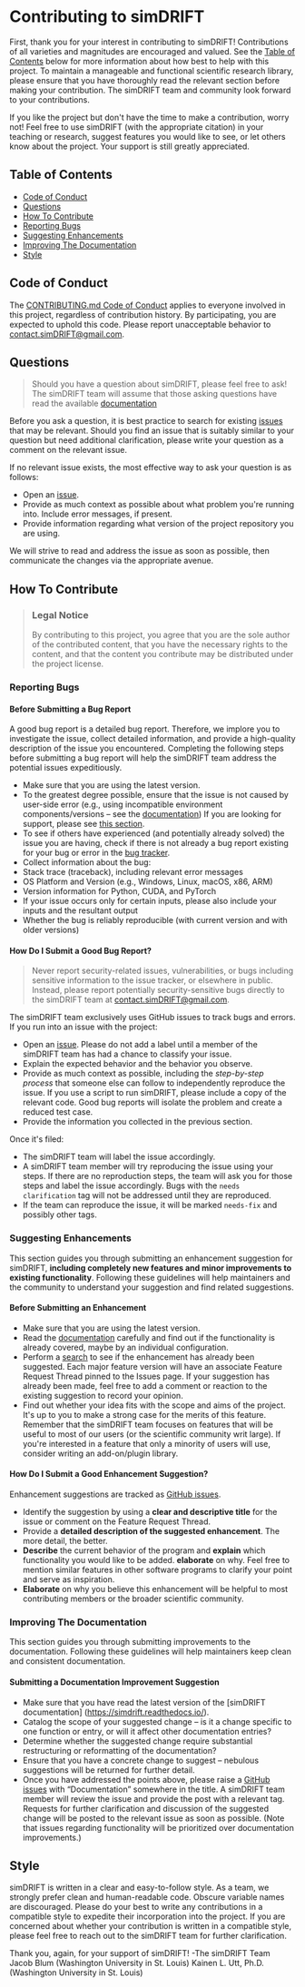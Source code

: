 # Contributing to simDRIFT

First, thank you for your interest in contributing to simDRIFT! Contributions of all varieties and magnitudes are encouraged and valued. See the [Table of Contents](#table-of-contents) below for more information about how best to help with this project. To maintain a manageable and functional scientific research library, please ensure that you have thoroughly read the relevant section before making your contribution. The simDRIFT team and community look forward to your contributions. 

If you like the project but don't have the time to make a contribution, worry not! Feel free to use simDRIFT (with the appropriate citation) in your teaching or research, suggest features you would like to see, or let others know about the project. Your support is still greatly appreciated.

## Table of Contents

- [Code of Conduct](#code-of-conduct)
- [Questions](#questions)
- [How To Contribute](#how-to-contribute)
- [Reporting Bugs](#reporting-bugs)
- [Suggesting Enhancements](#suggesting-enhancements)
- [Improving The Documentation](#improving-the-documentation)
- [Style](#style)


## Code of Conduct

The [CONTRIBUTING.md Code of Conduct](simDRIFT/main/CODE_OF_CONDUCT.md) applies to everyone involved in this project, regardless of contribution history. By participating, you are expected to uphold this code. Please report unacceptable behavior to contact.simDRIFT@gmail.com.

## Questions

> Should you have a question about simDRIFT, please feel free to ask! The simDRIFT team will assume that those asking questions have read the available [documentation]( https://simdrift.readthedocs.io/)

Before you ask a question, it is best practice to search for existing [issues](/issues) that may be relevant. Should you find an issue that is suitably similar to your question but need additional clarification, please write your question as a comment on the relevant issue.

If no relevant issue exists, the most effective way to ask your question is as follows:

- Open an [issue](/issues/new).
- Provide as much context as possible about what problem you're running into. Include error messages, if present.
- Provide information regarding what version of the project repository you are using.

We will strive to read and address the issue as soon as possible, then communicate the changes via the appropriate avenue. 

## How To Contribute

> ### Legal Notice 
> By contributing to this project, you agree that you are the sole author of the contributed content, that you have the necessary rights to the content, and that the content you contribute may be distributed under the project license.


### Reporting Bugs


#### Before Submitting a Bug Report

A good bug report is a detailed bug report. Therefore, we implore you to investigate the issue, collect detailed information, and provide a high-quality description of the issue you encountered. Completing the following steps before submitting a bug report will help the simDRIFT team address the potential issues expeditiously.

- Make sure that you are using the latest version.
- To the greatest degree possible, ensure that the issue is not caused by user-side error (e.g., using incompatible environment components/versions – see the [documentation](https://simdrift.readthedocs.io/)) If you are looking for support, please see [this section](#questions).
- To see if others have experienced (and potentially already solved) the issue you are having, check if there is not already a bug report existing for your bug or error in the [bug tracker](issues?q=label%3bug).
- Collect information about the bug:
- Stack trace (traceback), including relevant error messages
- OS Platform and Version (e.g., Windows, Linux, macOS, x86, ARM)
- Version information for Python, CUDA, and PyTorch
- If your issue occurs only for certain inputs, please also include your inputs and the resultant output
- Whether the bug is reliably reproducible (with current version and with older versions)


#### How Do I Submit a Good Bug Report?

> Never report security-related issues, vulnerabilities, or bugs including sensitive information to the issue tracker, or elsewhere in public. Instead, please report potentially security-sensitive bugs directly to the simDRIFT team at contact.simDRIFT@gmail.com.


The simDRIFT team exclusively uses GitHub issues to track bugs and errors. If you run into an issue with the project:

- Open an [issue](/issues/new). Please do not add a label until a member of the simDRIFT team has had a chance to classify your issue.
- Explain the expected behavior and the behavior you observe.
- Provide as much context as possible, including the *step-by-step process* that someone else can follow to independently reproduce the issue. If you use a script to run simDRIFT, please include a copy of the relevant code. Good bug reports will isolate the problem and create a reduced test case.
- Provide the information you collected in the previous section.

Once it's filed:

- The simDRIFT team will label the issue accordingly.
- A simDRIFT team member will try reproducing the issue using your steps. If there are no reproduction steps, the team will ask you for those steps and label the issue accordingly. Bugs with the `needs clarification` tag will not be addressed until they are reproduced.
- If the team can reproduce the issue, it will be marked `needs-fix` and possibly other tags.


### Suggesting Enhancements

This section guides you through submitting an enhancement suggestion for simDRIFT, **including completely new features and minor improvements to existing functionality**. Following these guidelines will help maintainers and the community to understand your suggestion and find related suggestions.


#### Before Submitting an Enhancement

- Make sure that you are using the latest version.
- Read the [documentation](https://simdrift.readthedocs.io/) carefully and find out if the functionality is already covered, maybe by an individual configuration.
- Perform a [search](/issues) to see if the enhancement has already been suggested. Each major feature version will have an associate Feature Request Thread pinned to the Issues page. If your suggestion has already been made, feel free to add a comment or reaction to the existing suggestion to record your opinion.
- Find out whether your idea fits with the scope and aims of the project. It's up to you to make a strong case for the merits of this feature. Remember that the simDRIFT team focuses on features that will be useful to most of our users (or the scientific community writ large). If you're interested in a feature that only a minority of users will use, consider writing an add-on/plugin library.


#### How Do I Submit a Good Enhancement Suggestion?

Enhancement suggestions are tracked as [GitHub issues](/issues).

- Identify the suggestion by using a **clear and descriptive title** for the issue or comment on the Feature Request Thread.
- Provide a **detailed description of the suggested enhancement**. The more detail, the better.
- **Describe** the current behavior of the program and **explain** which functionality you would like to be added. **elaborate** on why. Feel free to mention similar features in other software programs to clarify your point and serve as inspiration.
- **Elaborate** on why you believe this enhancement will be helpful to most contributing members or the broader scientific community.



### Improving The Documentation

This section guides you through submitting improvements to the documentation. Following these guidelines will help maintainers keep clean and consistent documentation.

#### Submitting a Documentation Improvement Suggestion

- Make sure that you have read the latest version of the [simDRIFT documentation] (https://simdrift.readthedocs.io/).
- Catalog the scope of your suggested change – is it a change specific to one function or entry, or will it affect other documentation entries?
- Determine whether the suggested change require substantial restructuring or reformatting of the documentation?
- Ensure that you have a concrete change to suggest – nebulous suggestions will be returned for further detail.
- Once you have addressed the points above, please raise a [GitHub issues](/issues) with “Documentation” somewhere in the title. A simDRIFT team member will review the issue and provide the post with a relevant tag. Requests for further clarification and discussion of the suggested change will be posted to the relevant issue as soon as possible. (Note that issues regarding functionality will be prioritized over documentation improvements.)


## Style

simDRIFT is written in a clear and easy-to-follow style. As a team, we strongly prefer clean and human-readable code. Obscure variable names are discouraged. Please do your best to write any contributions in a compatible style to expedite their incorporation into the project. If you are concerned about whether your contribution is written in a compatible style, please feel free to reach out to the simDRIFT team for further clarification.

Thank you, again, for your support of simDRIFT!
-The simDRIFT Team
Jacob Blum (Washington University in St. Louis)
Kainen L. Utt, Ph.D. (Washington University in St. Louis)

